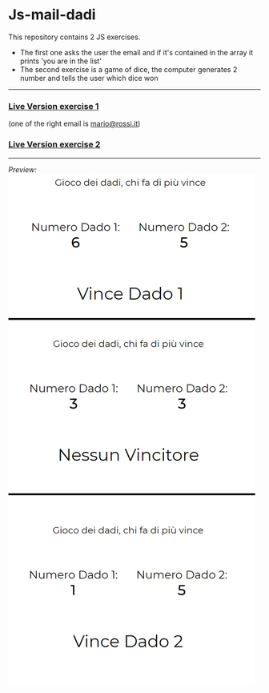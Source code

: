 # Js-mail-dadi
This repository contains 2 JS exercises.  
* The first one asks the user the email and if it's contained in the array it prints 'you are in the list'  
* The second exercise is a game of dice, the computer generates 2 number and tells the user which dice won
***
### [Live Version exercise 1](https://gianluigivitale.github.io/js-mail-dadi/es1/)
(one of the right email is mario@rossi.it)
### [Live Version exercise 2](https://gianluigivitale.github.io/js-mail-dadi/es2/)
***
_Preview:_
![Preview](img/preview.jpg "Preview")
